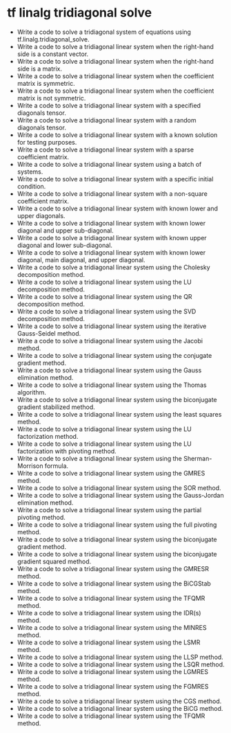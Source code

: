 # tf linalg tridiagonal solve

- Write a code to solve a tridiagonal system of equations using tf.linalg.tridiagonal_solve.
- Write a code to solve a tridiagonal linear system when the right-hand side is a constant vector.
- Write a code to solve a tridiagonal linear system when the right-hand side is a matrix.
- Write a code to solve a tridiagonal linear system when the coefficient matrix is symmetric.
- Write a code to solve a tridiagonal linear system when the coefficient matrix is not symmetric.
- Write a code to solve a tridiagonal linear system with a specified diagonals tensor.
- Write a code to solve a tridiagonal linear system with a random diagonals tensor.
- Write a code to solve a tridiagonal linear system with a known solution for testing purposes.
- Write a code to solve a tridiagonal linear system with a sparse coefficient matrix.
- Write a code to solve a tridiagonal linear system using a batch of systems.
- Write a code to solve a tridiagonal linear system with a specific initial condition.
- Write a code to solve a tridiagonal linear system with a non-square coefficient matrix.
- Write a code to solve a tridiagonal linear system with known lower and upper diagonals.
- Write a code to solve a tridiagonal linear system with known lower diagonal and upper sub-diagonal.
- Write a code to solve a tridiagonal linear system with known upper diagonal and lower sub-diagonal.
- Write a code to solve a tridiagonal linear system with known lower diagonal, main diagonal, and upper diagonal.
- Write a code to solve a tridiagonal linear system using the Cholesky decomposition method.
- Write a code to solve a tridiagonal linear system using the LU decomposition method.
- Write a code to solve a tridiagonal linear system using the QR decomposition method.
- Write a code to solve a tridiagonal linear system using the SVD decomposition method.
- Write a code to solve a tridiagonal linear system using the iterative Gauss-Seidel method.
- Write a code to solve a tridiagonal linear system using the Jacobi method.
- Write a code to solve a tridiagonal linear system using the conjugate gradient method.
- Write a code to solve a tridiagonal linear system using the Gauss elimination method.
- Write a code to solve a tridiagonal linear system using the Thomas algorithm.
- Write a code to solve a tridiagonal linear system using the biconjugate gradient stabilized method.
- Write a code to solve a tridiagonal linear system using the least squares method.
- Write a code to solve a tridiagonal linear system using the LU factorization method.
- Write a code to solve a tridiagonal linear system using the LU factorization with pivoting method.
- Write a code to solve a tridiagonal linear system using the Sherman-Morrison formula.
- Write a code to solve a tridiagonal linear system using the GMRES method.
- Write a code to solve a tridiagonal linear system using the SOR method.
- Write a code to solve a tridiagonal linear system using the Gauss-Jordan elimination method.
- Write a code to solve a tridiagonal linear system using the partial pivoting method.
- Write a code to solve a tridiagonal linear system using the full pivoting method.
- Write a code to solve a tridiagonal linear system using the biconjugate gradient method.
- Write a code to solve a tridiagonal linear system using the biconjugate gradient squared method.
- Write a code to solve a tridiagonal linear system using the GMRESR method.
- Write a code to solve a tridiagonal linear system using the BiCGStab method.
- Write a code to solve a tridiagonal linear system using the TFQMR method.
- Write a code to solve a tridiagonal linear system using the IDR(s) method.
- Write a code to solve a tridiagonal linear system using the MINRES method.
- Write a code to solve a tridiagonal linear system using the LSMR method.
- Write a code to solve a tridiagonal linear system using the LLSP method.
- Write a code to solve a tridiagonal linear system using the LSQR method.
- Write a code to solve a tridiagonal linear system using the LGMRES method.
- Write a code to solve a tridiagonal linear system using the FGMRES method.
- Write a code to solve a tridiagonal linear system using the CGS method.
- Write a code to solve a tridiagonal linear system using the BiCG method.
- Write a code to solve a tridiagonal linear system using the TFQMR method.